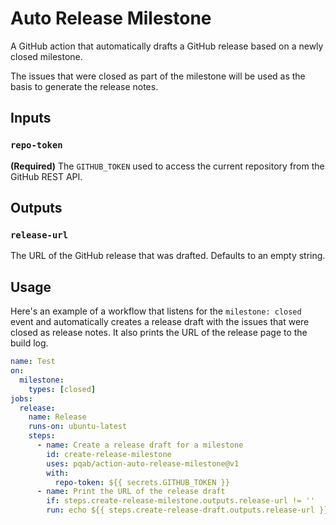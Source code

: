 # Auto Release Milestone

A GitHub action that automatically drafts a GitHub release based on a newly closed milestone.

The issues that were closed as part of the milestone will be used as the basis to generate the release notes.

## Inputs

### `repo-token`

**(Required)** The `GITHUB_TOKEN` used to access the current repository from the GitHub REST API.

## Outputs

### `release-url`

The URL of the GitHub release that was drafted. Defaults to an empty string.

## Usage

Here's an example of a workflow that listens for the `milestone: closed` event and automatically creates a release draft with the issues that were closed as release notes. It also prints the URL of the release page to the build log.

```yaml
name: Test
on:
  milestone:
    types: [closed]
jobs:
  release:
    name: Release
    runs-on: ubuntu-latest
    steps:
      - name: Create a release draft for a milestone
        id: create-release-milestone
        uses: pqab/action-auto-release-milestone@v1
        with:
          repo-token: ${{ secrets.GITHUB_TOKEN }}
      - name: Print the URL of the release draft
        if: steps.create-release-milestone.outputs.release-url != ''
        run: echo ${{ steps.create-release-draft.outputs.release-url }}
```
